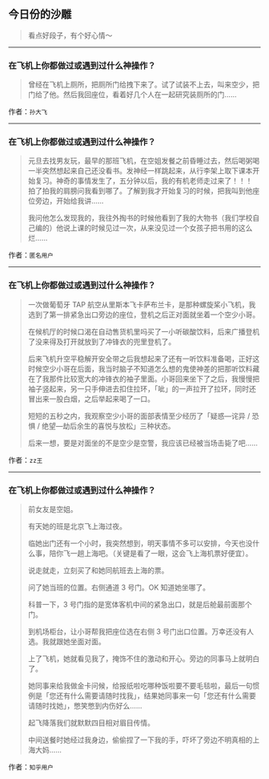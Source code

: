 ## 今日份的沙雕

> 看点好段子，有个好心情～


 
---

### 在飞机上你都做过或遇到过什么神操作？

> 曾经在飞机上厕所，把厕所门给拽下来了。试了试装不上去，叫来空少，把门给了他。然后我回座位，看着好几个人在一起研究装厕所的门……


作者：`孙大飞`

---

### 在飞机上你都做过或遇到过什么神操作？

> 元旦去找男友玩，最早的那班飞机，在空姐发餐之前昏睡过去，然后喝粥喝一半突然想起来自己还没看书。发神经一样跳起来，从行李架上取下课本开始复习。神奇的事情发生了，五分钟以后，我的有机老师走过来了！！！ 拍了拍我的肩膀问我看到哪了。了解到我才开始复习的时候，把我叫到他座位旁边，开始给我讲……
> 
> 我问他怎么发现我的，我往外掏书的时候他看到了我的大物书（我们学校自己编的）他说上课的时候见过一次，从来没见过一个女孩子把书用的这么烂……


作者：`匿名用户`

---

### 在飞机上你都做过或遇到过什么神操作？

> 一次做葡萄牙 TAP 航空从里斯本飞卡萨布兰卡，是那种螺旋桨小飞机，我选到了第一排紧急出口旁边的座位，登机之后正对面就坐着一个空少小哥。
> 
> 在候机厅的时候口渴在自动售货机里吗买了一小听碳酸饮料，后来广播登机了没来得及打开就放到了冲锋衣的兜里登机了。
> 
> 后来飞机升空平稳解开安全带之后我想起来了还有一听饮料准备喝，正好这时候空少小哥在后面，我当时脑子不知道怎么想的鬼使神差的把那听饮料藏在了我那件比较宽大的冲锋衣的袖子里面。小哥回来坐下了之后，我慢慢把袖子竖起来，另一只手伸进去扣住拉环，「呲」的一声拉开了拉环，同时还冒出来一股白烟，之后举起来喝了一口。
> 
> 短短的五秒之内，我观察空少小哥的面部表情至少经历了「疑惑—诧异 / 恐惧 / 绝望—劫后余生的喜悦与放松」三种状态。
> 
> 后来一想，要是对面坐的不是空少是空警，我应该已经被当场击毙了吧……


作者：`zz王`

---

### 在飞机上你都做过或遇到过什么神操作？

> 前女友是空姐。
> 
> 有天她的班是北京飞上海过夜。
> 
> 临她出门还有一个小时，我突然想到，明天事情不多可以安排，今天也没什么事，陪你飞一趟上海吧。（关键是看了一眼，这会飞上海机票好便宜）。
> 
> 说走就走，立刻买了和她同航班去上海的票。
> 
> 问了她当班的位置。右侧通道 3 号门。OK 知道她坐哪了。
> 
> 科普一下，3 号门指的是宽体客机中间的紧急出口，就是后舱最前面那个门。
> 
> 到机场柜台，让小哥帮我把座位选在右侧 3 号门出口位置。万幸还没有人选。我就跟她坐面对面。
> 
> 上了飞机，她就看见我了，掩饰不住的激动和开心。旁边的同事马上就明白了。
> 
> 她同事来给我做金卡问候，给报纸啦吃哪种饭啦要不要毛毯啦，最后一句惯例是「您还有什么需要请随时找我」，结果她同事来一句「您还有什么需要请随时找她」，憋笑憋到内伤好么……
> 
> 起飞降落我们就默默四目相对眉目传情。
> 
> 中间送餐时她经过我身边，偷偷捏了一下我的手，吓坏了旁边不明真相的上海大妈……


作者：`知乎用户`